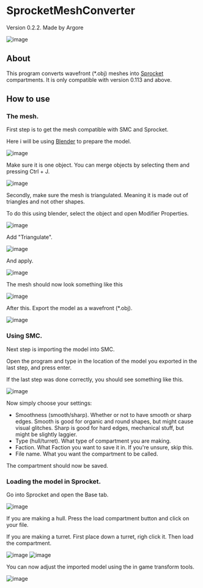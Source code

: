 # SprocketMeshConverter
Version 0.2.2. Made by Argore

![image](https://user-images.githubusercontent.com/45431685/148399805-2b594068-9b18-4a44-955d-ec228bb59331.png)


## About
This program converts wavefront (\*.obj) meshes into [Sprocket](https://store.steampowered.com/app/1674170/Sprocket/) compartments. It is only compatible with version 0.113 and above.



## How to use
### The mesh.
First step is to get the mesh compatible with SMC and Sprocket.

Here i will be using [Blender](https://www.blender.org/) to prepare the model.

![image](https://user-images.githubusercontent.com/45431685/148389794-619e26f6-564d-4dd8-9222-e33ba31578a0.png)


Make sure it is one object. You can merge objects by selecting them and pressing Ctrl + J.

![image](https://user-images.githubusercontent.com/45431685/148390903-1b2d5a40-3105-4f13-9f92-e93a05ec2c65.png)


Secondly, make sure the mesh is triangulated. Meaning it is made out of triangles and not other shapes.

To do this using blender, select the object and open Modifier Properties.

![image](https://user-images.githubusercontent.com/45431685/148391323-cf32cf7c-4bdd-48d2-aa0f-38b826851169.png)


Add "Triangulate".

![image](https://user-images.githubusercontent.com/45431685/148391368-b017ef62-d8fa-454e-a074-f59748a45879.png)


And apply.

![image](https://user-images.githubusercontent.com/45431685/148391483-a15ed1c5-2e75-4887-9228-e901eb038baf.png)


The mesh should now look something like this

![image](https://user-images.githubusercontent.com/45431685/148391556-87c34171-8670-4d07-8b31-919602a721f4.png)


After this. Export the model as a wavefront (\*.obj).

![image](https://user-images.githubusercontent.com/45431685/148391831-b75d4a88-5161-4318-aef8-7741455668d9.png)


### Using SMC.

Next step is importing the model into SMC.

Open the program and type in the location of the model you exported in the last step, and press enter.

If the last step was done correctly, you should see something like this.

![image](https://user-images.githubusercontent.com/45431685/148393142-8cd2b615-561a-461c-ae4d-4d111f40cafa.png)

Now simply choose your settings:
- Smoothness (smooth/sharp). Whether or not to have smooth or sharp edges. Smooth is good for organic and round shapes, but might cause visual glitches. Sharp is good for hard edges, mechanical stuff, but might be slightly laggier.
- Type (hull/turret). What type of compartment you are making.
- Faction. What Faction you want to save it in. If you're unsure, skip this.
- File name. What you want the compartment to be called.

The compartment should now be saved.

### Loading the model in Sprocket.

Go into Sprocket and open the Base tab.

![image](https://user-images.githubusercontent.com/45431685/148625932-845dc647-1283-475d-b08a-6ebc8c2831d7.png)


If you are making a hull. Press the load compartment button and click on your file.

If you are making a turret. First place down a turret, righ click it. Then load the compartment.

![image](https://user-images.githubusercontent.com/45431685/148626024-4616ed91-448b-458f-9923-c3e736e4cf2f.png)
![image](https://user-images.githubusercontent.com/45431685/148626034-b439eaf9-9e86-4097-92f3-4eb6a2faa4b4.png)


You can now adjust the imported model using the in game transform tools.

![image](https://user-images.githubusercontent.com/45431685/148457152-7d68a133-672f-409b-8afb-bffae7412250.png)
